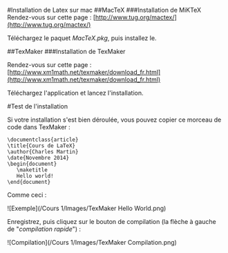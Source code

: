 #Installation de Latex sur mac
##MacTeX
###Installation de MiKTeX
Rendez-vous sur cette page : [http://www.tug.org/mactex/](http://www.tug.org/mactex/)

Téléchargez le paquet *MacTeX.pkg*, puis installez le.

##TexMaker
###Installation de TexMaker

Rendez-vous sur cette page : [http://www.xm1math.net/texmaker/download_fr.html](http://www.xm1math.net/texmaker/download_fr.html)

Téléchargez l'application et lancez l'installation.

#Test de l'installation

Si votre installation s'est bien déroulée, vous pouvez copier ce morceau de code dans TexMaker :

```
\documentclass{article}
\title{Cours de LaTeX}
\author{Charles Martin}
\date{Novembre 2014}
\begin{document}
   \maketitle
   Hello world!
\end{document}
```

Comme ceci :

![Exemple](/Cours 1/Images/TexMaker Hello World.png)

Enregistrez, puis cliquez sur le bouton de compilation (la flèche à gauche de "*compilation rapide*") :

![Compilation](/Cours 1/Images/TexMaker Compilation.png)

